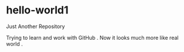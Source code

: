 # hello-world1
Just Another Repository


Trying to learn and work with GitHub .
Now it looks much more like real world .
